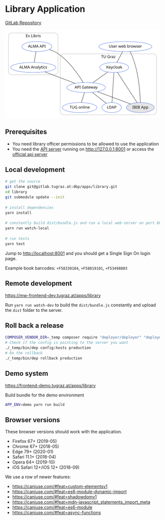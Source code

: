 # Library Application

[GitLab Repository](https://gitlab.tugraz.at/dbp/apps/library)

![overview](docs/overview.svg)

## Prerequisites

- You need library officer permissions to be allowed to use the application
- You need the [API server](https://gitlab.tugraz.at/dbp/middleware/api) running on <http://127.0.0.1:8001> or access the [official api server](https://api.tugraz.at/)

## Local development

```bash
# get the source
git clone git@gitlab.tugraz.at:dbp/apps/library.git
cd library
git submodule update --init

# install dependencies
yarn install

# constantly build dist/bundle.js and run a local web-server on port 8001 
yarn run watch-local

# run tests
yarn test
```

Jump to <http://localhost:8001> and you should get a Single Sign On login page.

Example book barcodes: `+F58330104`, `+F58019101`, `+F53498803`


## Remote development

<https://mw-frontend-dev.tugraz.at/apps/library>

Run `yarn run watch-dev` to build the `dist/bundle.js` constantly and upload the `dist` folder to the server.

## Roll back a release

```bash
COMPOSER_VENDOR_DIR=_temp composer require "deployer/deployer" "deployer/recipes"
# Check if the config is pointing to the server you want
./_temp/bin/dep config:hosts production
# Do the rollback
./_temp/bin/dep rollback production
```

## Demo system

<https://frontend-demo.tugraz.at/apps/library>

Build bundle for the demo environment

```bash
APP_ENV=demo yarn run build
```

## Browser versions

These browser versions should work with the application.

- Firefox 67+ (2019-05)
- Chrome 67+ (2018-05)
- Edge 79+ (2020-01)
- Safari 11.1+ (2018-04)
- Opera 64+ (2019-10)
- iOS Safari 12+/iOS 12+ (2018-09)

We use a row of newer features:

- https://caniuse.com/#feat=custom-elementsv1
- https://caniuse.com/#feat=es6-module-dynamic-import
- https://caniuse.com/#feat=shadowdomv1
- https://caniuse.com/#feat=mdn-javascript_statements_import_meta
- https://caniuse.com/#feat=es6-module
- https://caniuse.com/#feat=async-functions
